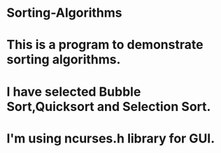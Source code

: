 # Sorting-Algorithms
# This is a program to demonstrate sorting algorithms.
# I have selected Bubble Sort,Quicksort and Selection Sort.
# I'm using ncurses.h library for GUI.
